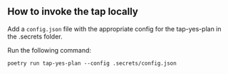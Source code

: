 ## How to invoke the tap locally

Add a `config.json` file with the appropriate config for the tap-yes-plan in the .secrets folder.

Run the following command:

`poetry run tap-yes-plan --config .secrets/config.json`
